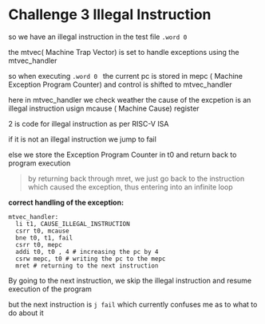 # Challenge 3 Illegal Instruction

so we have an illegal instruction in the test file
`.word 0`

the mtvec( Machine Trap Vector) is set to handle exceptions using the mtvec_handler

so when executing `.word 0 ` the current pc is stored in mepc ( Machine Exception Program Counter) and control is shifted to mtvec_handler

here in mtvec_handler we check weather the cause of the excpetion is an illegal instruction usign mcause ( Machine Cause) register

2 is code for illegal instruction as per RISC-V ISA

if it is not an illegal instruction we jump to fail

else we store the Exception Program Counter in t0 and return back to program execution

> by returning back through mret, we just go back to the instruction which caused the exception, thus entering into an infinite loop

**correct handling of the exception:**
```
mtvec_handler:
  li t1, CAUSE_ILLEGAL_INSTRUCTION
  csrr t0, mcause
  bne t0, t1, fail
  csrr t0, mepc
  addi t0, t0 , 4 # increasing the pc by 4
  csrw mepc, t0 # writing the pc to the mepc
  mret # returning to the next instruction
```

By going to the next instruction, we skip the illegal instruction and resume execution of the program

but the next instruction is `j fail` which currently confuses me as to what to do about it




